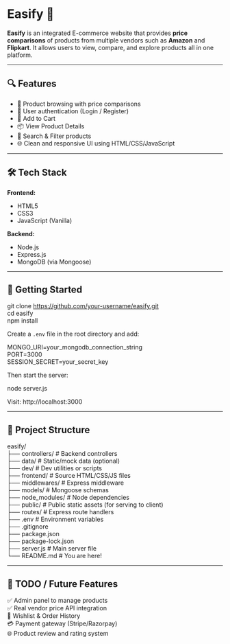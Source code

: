 # Easify 🛒

**Easify** is an integrated E-commerce website that provides **price comparisons** of products from multiple vendors such as **Amazon** and **Flipkart**. It allows users to view, compare, and explore products all in one platform.

---

## 🔍 Features

- 🛒 Product browsing with price comparisons  
- 🔐 User authentication (Login / Register)  
- 🧾 Add to Cart  
- 📦 View Product Details  
- 🔎 Search & Filter products  
- 🌐 Clean and responsive UI using HTML/CSS/JavaScript  

---

## 🛠️ Tech Stack

**Frontend:**  
- HTML5  
- CSS3  
- JavaScript (Vanilla)  

**Backend:**  
- Node.js  
- Express.js  
- MongoDB (via Mongoose)  

---

## 🚀 Getting Started

git clone https://github.com/your-username/easify.git  
cd easify  
npm install  

Create a `.env` file in the root directory and add:

MONGO_URI=your_mongodb_connection_string  
PORT=3000  
SESSION_SECRET=your_secret_key  

Then start the server:

node server.js  

Visit: http://localhost:3000

---

## 📁 Project Structure

easify/  
├── controllers/ # Backend controllers  
├── data/ # Static/mock data (optional)  
├── dev/ # Dev utilities or scripts  
├── frontend/ # Source HTML/CSS/JS files  
├── middlewares/ # Express middleware  
├── models/ # Mongoose schemas  
├── node_modules/ # Node dependencies  
├── public/ # Public static assets (for serving to client)  
├── routes/ # Express route handlers  
├── .env # Environment variables  
├── .gitignore  
├── package.json  
├── package-lock.json  
├── server.js # Main server file  
└── README.md # You are here!

---

## 📌 TODO / Future Features

✅ Admin panel to manage products  
✅ Real vendor price API integration  
🔄 Wishlist & Order History  
💳 Payment gateway (Stripe/Razorpay)  
🌐 Product review and rating system  
